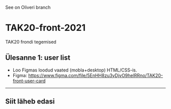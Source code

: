 See on Oliveri branch

# TAK20-front-2021
TAK20 frondi tegemised

## Ülesanne 1: user list

- Loo Figmas loodud vaated (mobla+desktop) HTML/CSS-is.
- Figma: https://www.figma.com/file/5EnHH8zu3yDjvO9helRRno/TAK20-front-user-card

---

## Siit läheb edasi
